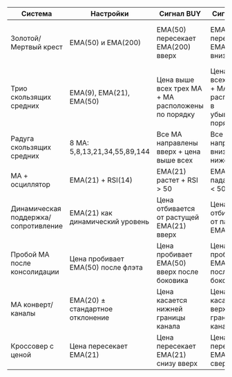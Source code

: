 
| Система                              | Настройки                          | Сигнал BUY                                         | Сигнал SELL                                                 | Плюсы                                       | Минусы                                           |
| ------------------------------------ | ---------------------------------- | -------------------------------------------------- | ----------------------------------------------------------- | ------------------------------------------- | ------------------------------------------------ |
| Золотой/Мертвый крест                | EMA(50) и EMA(200)                 | EMA(50) пересекает EMA(200) вверх                  | EMA(50) пересекает EMA(200) вниз                            | Очень надежные сигналы смены тренда         | Очень медленные сигналы, пропуск начала движения |
| Трио скользящих средних              | EMA(9), EMA(21), EMA(50)           | Цена выше всех трех MA + MA расположены по порядку | Цена ниже всех трех MA + MA расположены в убывающем порядке | Четкое определение тренда                   | Требует терпения, мало сигналов                  |
| Радуга скользящих средних            | 8 MA: 5,8,13,21,34,55,89,144       | Все MA направлены вверх + цена выше всех           | Все MA направлены вниз + цена ниже всех                     | Визуальная ясность направления              | Сложность настройки и анализа                    |
| MA + осциллятор                      | EMA(21) + RSI(14)                  | EMA(21) растет + RSI > 50                          | EMA(21) падает + RSI < 50                                   | Хорошая фильтрация сигналов                 | Требует синхронизации индикаторов                |
| Динамическая поддержка/сопротивление | EMA(21) как динамический уровень   | Цена отбивается от растущей EMA(21) вверх          | Цена отбивается от падающей EMA(21) вниз                    | Гибкие уровни поддержки/сопротивления       | Субъективность определения отбоя                 |
| Пробой MA после консолидации         | Цена пробивает EMA(50) после флэта | Цена пробивает EMA(50) вверх после боковика        | Цена пробивает EMA(50) вниз после боковика                  | Точные входы после консолидации             | Ложные пробои в волатильном рынке                |
| MA конверт/каналы                    | EMA(20) ± стандартное отклонение   | Цена касается нижней границы канала                | Цена касается верхней границы канала                        | Определение перекупленности/перепроданности | Нужна оптимизация параметров конверта            |
| Кроссовер с ценой                    | Цена пересекает EMA(21)            | Цена пересекает EMA(21) снизу вверх                | Цена пересекает EMA(21) сверху вниз                         | Простота и оперативность                    | Много ложных сигналов в боковике                 |
